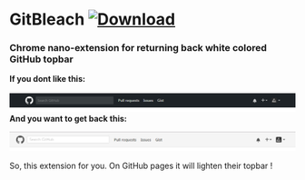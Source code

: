 # GitBleach    [![Download](https://img.shields.io/badge/download-%E2%86%93-green.svg)](https://github.com/ddovgal/gitBleach/raw/master/gitBleach.crx)
### Chrome nano-extension for returning back white colored GitHub topbar

**If you dont like this:**

![before](https://github.com/ddovgal/gitBleach/raw/master/before.png "Before")
**And you want to get back this:**

![after](https://github.com/ddovgal/gitBleach/raw/master/after.png "After")

So, this extension for you. On GitHub pages it will lighten their topbar !
